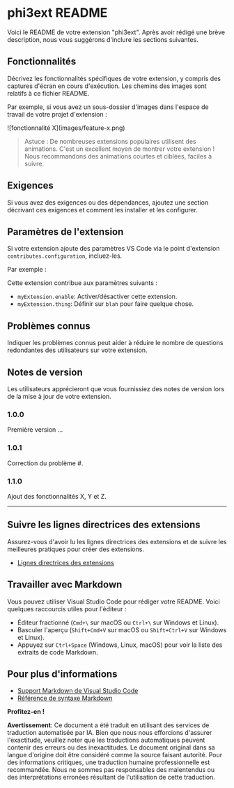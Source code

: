 # phi3ext README

Voici le README de votre extension "phi3ext". Après avoir rédigé une brève description, nous vous suggérons d'inclure les sections suivantes.

## Fonctionnalités

Décrivez les fonctionnalités spécifiques de votre extension, y compris des captures d'écran en cours d'exécution. Les chemins des images sont relatifs à ce fichier README.

Par exemple, si vous avez un sous-dossier d'images dans l'espace de travail de votre projet d'extension :

\!\[fonctionnalité X\]\(images/feature-x.png\)

> Astuce : De nombreuses extensions populaires utilisent des animations. C'est un excellent moyen de montrer votre extension ! Nous recommandons des animations courtes et ciblées, faciles à suivre.

## Exigences

Si vous avez des exigences ou des dépendances, ajoutez une section décrivant ces exigences et comment les installer et les configurer.

## Paramètres de l'extension

Si votre extension ajoute des paramètres VS Code via le point d'extension `contributes.configuration`, incluez-les.

Par exemple :

Cette extension contribue aux paramètres suivants :

* `myExtension.enable`: Activer/désactiver cette extension.
* `myExtension.thing`: Définir sur `blah` pour faire quelque chose.

## Problèmes connus

Indiquer les problèmes connus peut aider à réduire le nombre de questions redondantes des utilisateurs sur votre extension.

## Notes de version

Les utilisateurs apprécieront que vous fournissiez des notes de version lors de la mise à jour de votre extension.

### 1.0.0

Première version ...

### 1.0.1

Correction du problème #.

### 1.1.0

Ajout des fonctionnalités X, Y et Z.

---

## Suivre les lignes directrices des extensions

Assurez-vous d'avoir lu les lignes directrices des extensions et de suivre les meilleures pratiques pour créer des extensions.

* [Lignes directrices des extensions](https://code.visualstudio.com/api/references/extension-guidelines?WT.mc_id=aiml-137032-kinfeylo)

## Travailler avec Markdown

Vous pouvez utiliser Visual Studio Code pour rédiger votre README. Voici quelques raccourcis utiles pour l'éditeur :

* Éditeur fractionné (`Cmd+\` sur macOS ou `Ctrl+\` sur Windows et Linux).
* Basculer l'aperçu (`Shift+Cmd+V` sur macOS ou `Shift+Ctrl+V` sur Windows et Linux).
* Appuyez sur `Ctrl+Space` (Windows, Linux, macOS) pour voir la liste des extraits de code Markdown.

## Pour plus d'informations

* [Support Markdown de Visual Studio Code](http://code.visualstudio.com/docs/languages/markdown?WT.mc_id=aiml-137032-kinfeylo)
* [Référence de syntaxe Markdown](https://help.github.com/articles/markdown-basics/)

**Profitez-en !**

**Avertissement**:
Ce document a été traduit en utilisant des services de traduction automatisée par IA. Bien que nous nous efforcions d'assurer l'exactitude, veuillez noter que les traductions automatiques peuvent contenir des erreurs ou des inexactitudes. Le document original dans sa langue d'origine doit être considéré comme la source faisant autorité. Pour des informations critiques, une traduction humaine professionnelle est recommandée. Nous ne sommes pas responsables des malentendus ou des interprétations erronées résultant de l'utilisation de cette traduction.